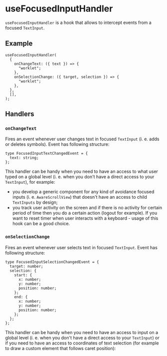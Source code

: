 # useFocusedInputHandler

<!-- -->

`useFocusedInputHandler` is a hook that allows to intercept events from a focused `TextInput`.

## Example[​](/react-native-keyboard-controller/pr-preview/pr-1145/docs/api/hooks/input/use-focused-input-handler.md#example "Direct link to Example")

```
useFocusedInputHandler(
  {
    onChangeText: ({ text }) => {
      "worklet";
    },
    onSelectionChange: ({ target, selection }) => {
      "worklet";
    },
  },
  [],
);
```

## Handlers[​](/react-native-keyboard-controller/pr-preview/pr-1145/docs/api/hooks/input/use-focused-input-handler.md#handlers "Direct link to Handlers")

### `onChangeText`[​](/react-native-keyboard-controller/pr-preview/pr-1145/docs/api/hooks/input/use-focused-input-handler.md#onchangetext "Direct link to onchangetext")

Fires an event whenever user changes text in focused `TextInput` (i. e. adds or deletes symbols). Event has following structure:

```
type FocusedInputTextChangedEvent = {
  text: string;
};
```

This handler can be handy when you need to have an access to what user typed on a global level (i. e. when you don't have a direct access to your `TextInput`), for example:

* you develop a generic component for any kind of avoidance focused inputs (i. e. `AwareScrollView`) that doesn't have an access to child `TextInputs` by design;
* you track user activity on the screen and if there is no activity for certain period of time then you do a certain action (logout for example). If you want to reset timer when user interacts with a keyboard - usage of this hook can be a good choice.

### `onSelectionChange`[​](/react-native-keyboard-controller/pr-preview/pr-1145/docs/api/hooks/input/use-focused-input-handler.md#onselectionchange "Direct link to onselectionchange")

Fires an event whenever user selects text in focused `TextInput`. Event has following structure:

```
type FocusedInputSelectionChangedEvent = {
  target: number;
  selection: {
    start: {
      x: number;
      y: number;
      position: number;
    };
    end: {
      x: number;
      y: number;
      position: number;
    };
  };
};
```

This handler can be handy when you need to have an access to input on a global level (i. e. when you don't have a direct access to your `TextInput`) or if you need to have an access to coordinates of text selection (for example to draw a custom element that follows caret position):

<!-- -->

[](/react-native-keyboard-controller/pr-preview/pr-1145/video/selection-demo.mov)
